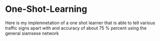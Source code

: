 # One-Shot-Learning

Here is my implemnetation of a one shot learner that is able to tell various traffic signs apart with and accuracy of about 75 % percent using the general siamsese network
